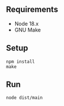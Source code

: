 
## Requirements

- Node 18.x
- GNU Make

## Setup

```
npm install
make
```

## Run

```
node dist/main
```
